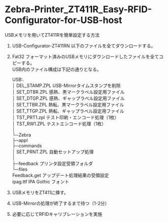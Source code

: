 # Zebra-Printer_ZT411R_Easy-RFID-Configurator-for-USB-host
USBメモリを用いてZT411Rを簡単設定する方法

1. USB-Configurator-ZT411RN 以下のファイルを全てダウンロードする。
2. Fat32 フォーマット済みのUSBメモリにダウンロードしたファイルを全てコピーする。  
   USB内のファイル構成は下記の通りとなる。
     
   USB:.  
│  DEL_STAMP.ZPL    USB-Mirrorタイムスタンプを削除  
│  SET_DTBR.ZPL     感熱、黒マークラベル設定用ファイル  
│  SET_DTGP.ZPL     感熱、ギャップラベル設定用ファイル      
│  SET_TTBR.ZPL     熱転、黒マークラベル設定用ファイル  
│  SET_TTGP.ZPL     熱転、ギャップラベル設定用ファイル  
│  TST_PRT1.zpl     テスト印刷・エンコード処理（1枚）  
│  TST_RW1.ZPL      テストエンコード処理（1枚）  
│  
└─Zebra  
    ├─appl            
    ├─commands  
    │      SET_PRNT.ZPL     自動セットアップ処理  
    │  
    ├─feedback              プリンタ設定受領フォルダ  
    └─files  
            Feedback.get    アップデート処理結果の受領設定  
            ipag.ttf        IPA Gothic フォント  
   

3. USBメモリをZT411に挿す。
4. USB-Mirrorの処理が終了するまで待つ（1-2分）
5. 必要に応じてRFIDキャリブレーションを実施


